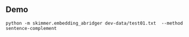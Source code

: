 ## Demo
```
python -m skimmer.embedding_abridger dev-data/test01.txt  --method sentence-complement
```
